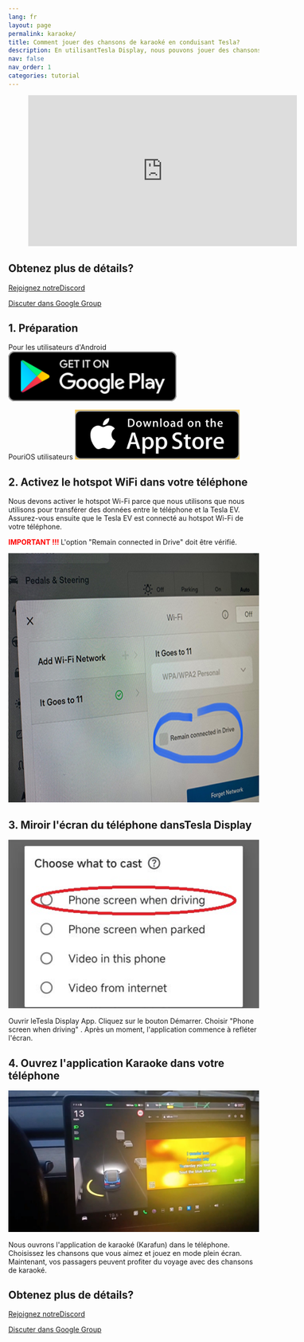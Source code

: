```yaml
---
lang: fr
layout: page
permalink: karaoke/
title: Comment jouer des chansons de karaoké en conduisant Tesla?
description: En utilisantTesla Display, nous pouvons jouer des chansons de karaoké pour les passagers sur grand écran de Tesla pendant la conduite.
nav: false
nav_order: 1
categories: tutorial
---
```

<!-- _pages/youtube.md -->

<!-- blank line -->
<figure class= "video-container" >
  <iframe width= "540"  height= "303"  src= "https://www.youtube.com/embed/Xm1HxtMc7p8"  frameborder= "0"  allowfullscreen= "true" > </iframe>
</figure>
<!-- blank line -->

## Obtenez plus de détails?
<p> <a href = "https://discord.gg/Tvbs9uWcN9"  cible = "_blank" > Rejoignez notreDiscord</a> </p>
<p> <a href = "https://groups.google.com/g/tesla-display"  cible = "_blank" > Discuter dans Google Group </a> </p>

## 1. Préparation
Pour les utilisateurs d'Android
<a id = "googleplay"  href = "https://play.google.com/store/apps/details?id=io.github.blackpill.tesladisplay&referrer=utm_source%3Dgithub%26utm_medium%3Dorganic" >
<img src= "/assets/img/google-play-badge.svg"  height= "100px" >
</a>

PouriOS utilisateurs
<a id = "appstore"  href = "https://apps.apple.com/app/tesdisplay-screen-mirror/id6469987744" >
<img src= "/assets/img/app-store-badge.png"  height= "100px" >
</a>

## 2. Activez le hotspot WiFi dans votre téléphone
<p> Nous devons activer le hotspot Wi-Fi parce que nous utilisons que nous utilisons pour transférer des données entre le téléphone et la Tesla EV.
Assurez-vous ensuite que le Tesla EV est connecté au hotspot Wi-Fi de votre téléphone. </p>
<p><span style= "color: red" > <b> IMPORTANT !!! </b></span> L'option "Remain connected in Drive"  doit être vérifié. </p>
<img src= "/assets/img/wifi-connected.jpg"  height= "500px" ></a>

## 3. Miroir l'écran du téléphone dansTesla Display
<p style= "text-align: center;" >
<img src= "/assets/img/phone-screen.jpg"  alt= "The start choice of Tesla Display app for playing karaoke songs"  width= "540px" >
</p>
Ouvrir leTesla Display App.
Cliquez sur le bouton Démarrer.
Choisir "Phone screen when driving" .
Après un moment, l'application commence à refléter l'écran.

## 4. Ouvrez l'application Karaoke dans votre téléphone
<p style= "text-align: center;" >
<img src= "/assets/img/karaoke-on-screen.jpg"  alt= "The screenshot of playing karaoke songs on Tesla's screen"  width= "540px" >
</p>
Nous ouvrons l'application de karaoké (Karafun) dans le téléphone. Choisissez les chansons que vous aimez et jouez en mode plein écran.
Maintenant, vos passagers peuvent profiter du voyage avec des chansons de karaoké.

## Obtenez plus de détails?
<p> <a href = "https://discord.gg/Tvbs9uWcN9"  cible = "_blank" > Rejoignez notreDiscord</a> </p>
<p> <a href = "https://groups.google.com/g/tesla-display"  cible = "_blank" > Discuter dans Google Group </a> </p>

